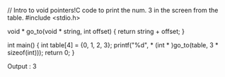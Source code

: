 // Intro to void pointers!C code to print the num. 3 in the screen from the table.
#include <stdio.h>

void * go_to(void * string, int offset) {
    return string + offset;
}

int main() {
    int table[4] = {0, 1, 2, 3};
    printf("%d", * (int * )go_to(table, 3 * sizeof(int)));
    return 0;
}

Output : 3 
